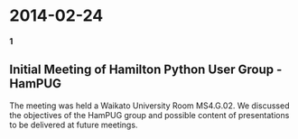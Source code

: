 # 2014-02-24
#### 1

## Initial Meeting of Hamilton Python User Group - HamPUG

The meeting was held a Waikato University Room MS4.G.02. 
We discussed the objectives of the HamPUG group and possible content of presentations to be delivered at future meetings. 
